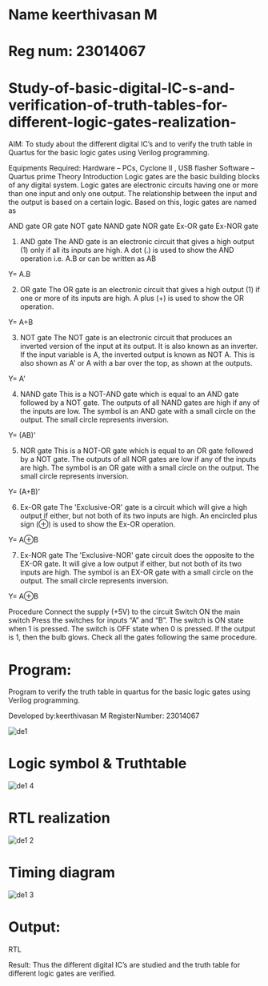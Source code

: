 # Name keerthivasan M
# Reg num: 23014067
# Study-of-basic-digital-IC-s-and-verification-of-truth-tables-for-different-logic-gates-realization-
 AIM:
To study about the different digital IC’s and to verify the truth table in Quartus for the basic logic gates using Verilog programming.

Equipments Required:
Hardware – PCs, Cyclone II , USB flasher
Software – Quartus prime
Theory
Introduction
Logic gates are the basic building blocks of any digital system. Logic gates are electronic circuits having one or more than one input and only one output. The relationship between the input and the output is based on a certain logic. Based on this, logic gates are named as

AND gate
OR gate
NOT gate
NAND gate
NOR gate
Ex-OR gate
Ex-NOR gate
1) AND gate
The AND gate is an electronic circuit that gives a high output (1) only if all its inputs are high. A dot (.) is used to show the AND operation i.e. A.B or can be written as AB

Y= A.B

2) OR gate
The OR gate is an electronic circuit that gives a high output (1) if one or more of its inputs are high. A plus (+) is used to show the OR operation.

Y= A+B

3) NOT gate
The NOT gate is an electronic circuit that produces an inverted version of the input at its output. It is also known as an inverter. If the input variable is A, the inverted output is known as NOT A. This is also shown as A' or A with a bar over the top, as shown at the outputs.

Y= A'

4) NAND gate
This is a NOT-AND gate which is equal to an AND gate followed by a NOT gate. The outputs of all NAND gates are high if any of the inputs are low. The symbol is an AND gate with a small circle on the output. The small circle represents inversion.

Y= (AB)’

5) NOR gate
This is a NOT-OR gate which is equal to an OR gate followed by a NOT gate. The outputs of all NOR gates are low if any of the inputs are high. The symbol is an OR gate with a small circle on the output. The small circle represents inversion.

Y= (A+B)’

6) Ex-OR gate
The 'Exclusive-OR' gate is a circuit which will give a high output if either, but not both of its two inputs are high. An encircled plus sign (⊕) is used to show the Ex-OR operation.

Y= A⊕B

7) Ex-NOR gate
The 'Exclusive-NOR' gate circuit does the opposite to the EX-OR gate. It will give a low output if either, but not both of its two inputs are high. The symbol is an EX-OR gate with a small circle on the output. The small circle represents inversion.

Y= A⊕B

Procedure
Connect the supply (+5V) to the circuit
Switch ON the main switch
Press the switches for inputs “A” and “B”. The switch is ON state when 1 is pressed. The switch is OFF state when 0 is pressed.
If the output is 1, then the bulb glows.
Check all the gates following the same procedure.
# Program:
Program to verify the truth table in quartus for the basic logic gates using Verilog programming.

Developed by:keerthivasan M 
RegisterNumber: 23014067

![de1](https://github.com/rdxkeerthi/Study-of-basic-digital-IC-s-and-verification-of-truth-tables-for-different-logic-gates-realization-/assets/147473120/d3f5d57a-fb5a-4deb-a200-0e9347ce0603)

# Logic symbol & Truthtable
![de1 4](https://github.com/rdxkeerthi/Study-of-basic-digital-IC-s-and-verification-of-truth-tables-for-different-logic-gates-realization-/assets/147473120/752fa570-a738-4617-a2f5-38f24f6e5ee8)

# RTL realization
![de1 2](https://github.com/rdxkeerthi/Study-of-basic-digital-IC-s-and-verification-of-truth-tables-for-different-logic-gates-realization-/assets/147473120/77e9dced-2872-45a2-9d29-a0236c00e339)
# Timing diagram
![de1 3](https://github.com/rdxkeerthi/Study-of-basic-digital-IC-s-and-verification-of-truth-tables-for-different-logic-gates-realization-/assets/147473120/56d4e315-6cea-45f3-8be3-a02af424a42e)

# Output:

RTL

Result:
Thus the different digital IC’s are studied and the truth table for different logic gates are verified.
